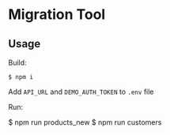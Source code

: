 # Migration Tool

## Usage

Build:

    $ npm i

Add `API_URL` and `DEMO_AUTH_TOKEN` to `.env` file

Run:

   $ npm run products_new 
   $ npm run customers 
